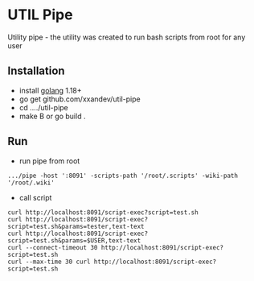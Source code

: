 # **UTIL Pipe**

Utility pipe - the utility was created to run bash scripts from root for any user

## **Installation**
- install [golang](https://go.dev/) 1.18+
- go get github.com/xxandev/util-pipe
- cd ..../util-pipe
- make B or go build .

## **Run**
- run pipe from root
```
.../pipe -host ':8091' -scripts-path '/root/.scripts' -wiki-path '/root/.wiki'
```

- call script
```
curl http://localhost:8091/script-exec?script=test.sh
curl http://localhost:8091/script-exec?script=test.sh&params=tester,text-text
curl http://localhost:8091/script-exec?script=test.sh&params=$USER,text-text
curl --connect-timeout 30 http://localhost:8091/script-exec?script=test.sh
curl --max-time 30 curl http://localhost:8091/script-exec?script=test.sh
```